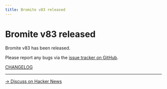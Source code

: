```yaml
---
title: Bromite v83 released
---
```

# Bromite v83 released

Bromite v83 has been released.

Please report any bugs via the [issue tracker on GitHub](https://github.com/bromite/bromite/issues).

[CHANGELOG](https://github.com/bromite/bromite/blob/master/CHANGELOG.md)

---
[&rarr; Discuss on Hacker News](https://news.ycombinator.com/item?id=23159019)
